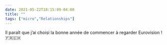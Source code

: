 ```yaml
---
date: 2021-05-22T18:15:09-04:00
title: ""
tags: ["micro","Relationships"]
---
```

Il paraît que j’ai choisi la bonne année de commencer à regarder Eurovision ! 🇫🇷🇨🇭
